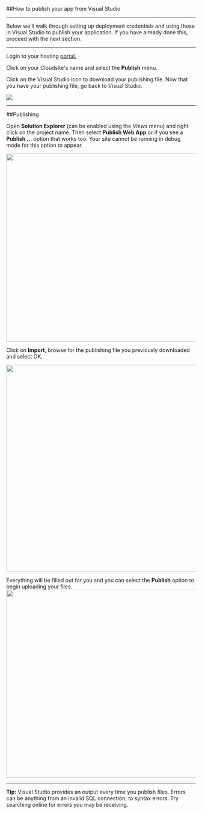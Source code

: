 ##How to publish your app from Visual Studio

----------

Below we'll walk through setting up deployment credentials and using those in Visual Studio to publish your application. If you have already done this, proceed with the next section.

----------

Login to your hosting [portal.](https://my.gearhost.com)

Click on your Cloudsite's name and select the **Publish** menu.

Click on the Visual Studio icon to download your publishing file. Now that you have your publishing file, go back to Visual Studio.

<img src="https://raw.githubusercontent.com/GearHost/docs/master/Images/vstudio.PNG"/>

----------

##Publishing


Open **Solution Explorer** (can be enabled using the *Views* menu) and right click on the project name. Then select **Publish Web App** or if you see a **Publish ...** option that works too.
Your site cannot be running in debug mode for this option to appear. 


<img src="https://raw.githubusercontent.com/GearHost/docs/master/Images/vstudio1.png" height="500" width="725" />


Click on **Import**, browse for the publishing file you previously downloaded and select OK.


<img src="https://raw.githubusercontent.com/GearHost/docs/master/Images/Vstudio2.PNG" height="550" width="725"  />


Everything will be filled out for you and you can select the **Publish** option to begin uploading your files.
<img src="https://raw.githubusercontent.com/GearHost/docs/master/Images/vstudio3.PNG" height="500" width="725" />

----------

**Tip:** Visual Studio provides an output every time you publish files. Errors can be anything from an invalid SQL connection, to syntax errors. Try searching online for errors you may be receiving.